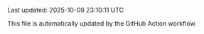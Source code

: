 Last updated: 2025-10-09 23:10:11 UTC

This file is automatically updated by the GitHub Action workflow.
